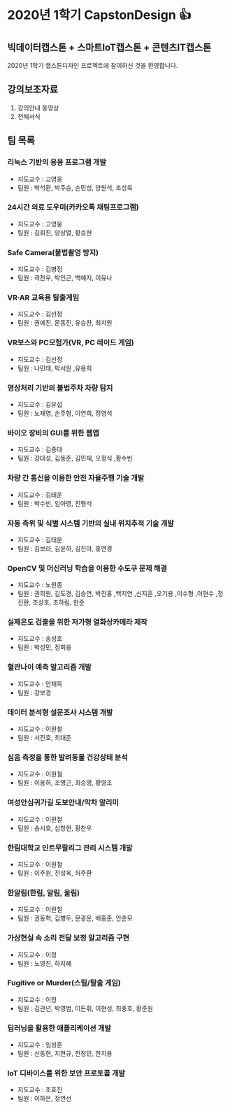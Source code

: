 # 2020년 1학기 CapstonDesign :+1:  

## 빅데이터캡스톤 + 스마트IoT캡스톤 + 콘텐츠IT캡스톤
2020년 1학기 캡스톤디자인 프로젝트에 참여하신 것을 환영합니다.

## 강의보조자료
1. 강의안내 동영상
3. 전체서식

## 팀 목록
### 리눅스 기반의 응용 프로그램 개발 
  * 지도교수 : 고영웅  
  * 팀원 : 박석환, 박주승, 손민성, 양원석, 조성욱  
### 24시간 의료 도우미(카카오톡 채팅프로그램) 
  * 지도교수 : 고영웅  
  * 팀원 : 김휘진, 양상열, 황승현  
### Safe Camera(불법촬영 방지) 
  * 지도교수 : 김병정  
  * 팀원 : 곽찬우, 박인근, 백예지, 이유나  
### VR·AR 교육용 탈출게임 
  * 지도교수 : 김선정  
  * 팀원 : 권예진, 문동진, 유승찬, 최지원  
### VR보스와 PC모험가(VR, PC 레이드 게임) 
  * 지도교수 : 김선정  
  * 팀원 : 나민태, 박서원 ,유용희
### 영상처리 기반의 불법주차 차량 탐지 
  * 지도교수 : 김유섭
  * 팀원 : 노재영, 손주형, 이연희, 정영석
### 바이오 장비의 GUI를 위한 웹앱
  * 지도교수 : 김종대  
  * 팀원 : 강대성, 김동준, 김민재, 오정식 ,황수빈
### 차량 간 통신을 이용한 안전 자율주행 기술 개발
  * 지도교수 : 김태운     
  * 팀원 : 박수빈, 임아영, 진형석
### 자동 측위 및 식별 시스템 기반의 실내 위치추적 기술 개발  
  * 지도교수 : 김태운
  * 팀원 : 김보라, 김윤하, 김진아, 홍연경  
### OpenCV 및 머신러닝 학습을 이용한 수도쿠 문제 해결
  * 지도교수 : 노원종
  * 팀원 : 권희원, 김도경, 김승연, 박진홍 ,백지연 ,신지훈 ,오기용 ,이수형 ,이현수 ,정진환, 조상호, 조하림, 한준  
### 실제온도 검출을 위한 저가형 열화상카메라 제작
  * 지도교수 : 송성호  
  * 팀원 : 박성민, 정회웅
### 혈관나이 예측 알고리즘 개발
  * 지도교수 : 안재목
  * 팀원 : 강보경
### 데이터 분석형 설문조사 시스템 개발 
  * 지도교수 : 이원철  
  * 팀원 : 서진호, 최대준
### 심음 측정을 통한 발려동물 건강상태 분석 
  * 지도교수 : 이원철
  * 팀원 : 이용하, 조명근, 최승명, 황영조 
### 여성안심귀가길 도보안내/막차 알리미 
  * 지도교수 : 이원철
  * 팀원 : 송시호, 심창현, 황찬우  
### 한림대학교 인트무랄리그 관리 시스템 개발
  * 지도교수 : 이원철  
  * 팀원 : 이주원, 전성옥, 허주환
### 한알림(한림, 알림, 울림) 
  * 지도교수 : 이원철
  * 팀원 : 권동혁, 김병두, 문광운, 배홍준, 안춘모
### 가상현실 속 소리 전달 보정 알고리즘 구현
  * 지도교수 : 이정
  * 팀원 : 노영진, 하지혜 
### Fugitive or Murder(스릴/탈출 게임) 
  * 지도교수 : 이정
  * 팀원 : 김관년, 박영범, 이돈휘, 이현성, 최중호, 황준원
### 딥러닝을 활용한 애플리케이션 개발 
  * 지도교수 : 임성훈  
  * 팀원 : 신동현, 지현규, 천정민, 한지용
### IoT 디바이스를 위한 보안 프로토콜 개발
  * 지도교수 : 조효진
  * 팀원 : 이하은, 정연선


